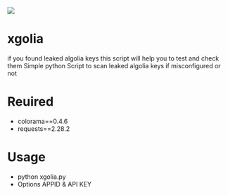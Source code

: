 ![](https://i.imgur.com/f5hi7Vk.png)
# xgolia
if you found leaked algolia keys this script will help you to test and check them
Simple python Script to scan leaked algolia keys if misconfigured or not
# Reuired
- colorama==0.4.6
- requests==2.28.2
# Usage
- python xgolia.py
- Options APPID & API KEY
